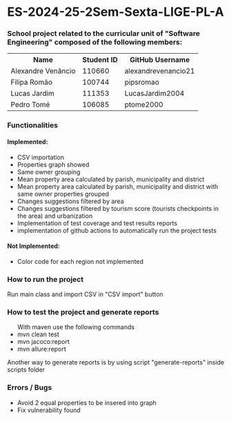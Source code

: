 # ES-2024-25-2Sem-Sexta-LIGE-PL-A

<h3> School project related to the curricular unit of "Software Engineering" composed of the following members: </h3>

<table>
  <tr>
    <th> Name </th>
    <th> Student ID </th>
    <th> GitHub Username </th>
  </tr>
  <tr>
    <td> Alexandre Venâncio </td>
    <td> 110660 </td>
    <td> alexandrevenancio21 </td>
  </tr>
  <tr>
    <td> Filipa Romão </td>
    <td> 100744 </td>
    <td> pipsromao </td>
  </tr>
  <tr>
    <td> Lucas Jardim </td>
    <td> 111353  </td>
    <td> LucasJardim2004 </td>
  </tr>
    <tr>
      <td> Pedro Tomé </td>
        <td> 106085 </td>
        <td> ptome2000 </td>
    </tr>
</table>

<h3> Functionalities </h3>
<h4> Implemented: </h4>
<ul>
  <li> CSV importation </li>
  <li> Properties graph showed </li>
  <li> Same owner grouping </li>
  <li> Mean property area calculated by parish, municipality and district </li>
  <li> Mean property area calculated by parish, municipality and district with same owner properties grouped</li>
  <li> Changes suggestions filtered by area </li>
  <li> Changes suggestions filtered by tourism score (tourists checkpoints in the area) and urbanization </li>
  <li>Implementation of test coverage and test results reports </li>
  <li>implementation of github actions to automatically run the project tests</li>

</ul>

<h4> Not Implemented: </h4>
<ul>
<li>Color code for each region not implemented</li>
</ul>

<h3> How to run the project </h3>
<p>Run main class and import CSV in "CSV import" button</p>

<h3> How to test the project and generate reports</h3>
<ul> With maven use the following commands
<li>mvn clean test</li>
<li>mvn jacoco:report</li>
<li>mvn allure:report</li>

</ul>
<p>Another way to generate reports is by using script "generate-reports" inside scripts folder</p>

<h3> Errors / Bugs </h3>
<ul>
<li>Avoid 2 equal properties to be insered into graph</li>
<li>Fix vulnerability found</li>
</ul>


